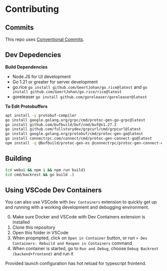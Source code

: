 # Contributing

## Commits

This repo uses [Conventional Commits](https://www.conventionalcommits.org/en/v1.0.0/).

## Dev Depedencies

**Build Dependencies**

 * Node.JS for UI development
 * Go 1.21 or greater for server development
 * go.rice `go install github.com/GeertJohan/go.rice@latest` and `go install github.com/GeertJohan/go.rice/rice@latest`
 * goreleaser `go install github.com/goreleaser/goreleaser@latest`

**To Edit Protobuffers**
```sh
apt install -y protobuf-compiler
go install google.golang.org/grpc/cmd/protoc-gen-go-grpc@latest
go install github.com/bufbuild/buf/cmd/buf@v1.27.2
go install github.com/fullstorydev/grpcurl/cmd/grpcurl@latest
go install google.golang.org/protobuf/cmd/protoc-gen-go@latest
go install connectrpc.com/connect/cmd/protoc-gen-connect-go@latest
npm install -g @bufbuild/protoc-gen-es @connectrpc/protoc-gen-connect-es
```
## Building

```sh
(cd webui && npm i && npm run build)
(cd cmd/backrest && go build .)
```

## Using VSCode Dev Containers

You can also use VSCode with `Dev Containers` extension to quickly get up and running with a working development and debugging environment.

0. Make sure Docker and VSCode with Dev Containers extension is installed
1. Clone this repository
2. Open this folder in VSCode
3. When propmpted, click on `Open in Container` button, or run `> Dev Containers: Rebuild and Reopen in Containers` command
4. When container is started, go to `Run and Debug`, choose `Debug Backrest (backend+frontend)` and run it

Provided launch configuration has hot reload for typescript frontend.
